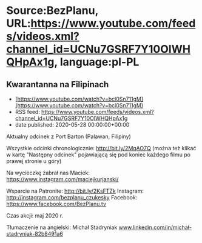 # Source:BezPlanu, URL:https://www.youtube.com/feeds/videos.xml?channel_id=UCNu7GSRF7Y10OIWHQHpAx1g, language:pl-PL

## Kwarantanna na Filipinach
 - [https://www.youtube.com/watch?v=bcl0Sn711gM](https://www.youtube.com/watch?v=bcl0Sn711gM)
 - RSS feed: https://www.youtube.com/feeds/videos.xml?channel_id=UCNu7GSRF7Y10OIWHQHpAx1g
 - date published: 2020-05-28 00:00:00+00:00

Aktualny odcinek z Port Barton (Palawan, Filipiny)

Wszystkie odcinki chronologicznie: http://bit.ly/2MqAO7Q
(można też klikać w kartę "Następny odcinek" pojawiającą się pod koniec każdego filmu po prawej stronie u góry)

Na wycieczkę zabrał nas Maciek: https://www.instagram.com/maciejkurjanski/

Wsparcie na Patronite: http://bit.ly/2KsFTZk 
Instagram: http://instagram.com/bezplanu_czukesky 
Facebook: https://www.facebook.com/BezPlanu.tv 

Czas akcji: maj 2020 r.

Tłumaczenie na angielski: Michał Stadryniak
www.linkedin.com/in/michał-stadryniak-82b8491a6


